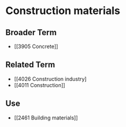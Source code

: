 # Construction materials  

## Broader Term

- [[3905 Concrete]]  

## Related Term

- [[4026 Construction industry]
- [[4011 Construction]]  

## Use

- [[2461 Building materials]]  

